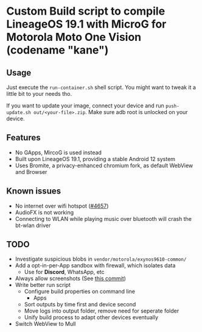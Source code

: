 # Custom Build script to compile LineageOS 19.1 with MicroG for Motorola Moto One Vision (codename "kane")

## Usage
Just execute the `run-container.sh` shell script. You might want to tweak it a little bit to your needs tho.

If you want to update your image, connect your device and run `push-update.sh out/<your-file>.zip`. Make sure adb root is unlocked on your device.

## Features
- No GApps, MircoG is used instead
- Built upon LineageOS 19.1, providing a stable Android 12 system
- Uses Bromite, a privacy-enhanced chromium fork, as default WebView and Browser

## Known issues
- No internet over wifi hotspot ([#4657](https://gitlab.com/LineageOS/issues/android/-/issues/4657))
- AudioFX is not working
- Connecting to WLAN while playing music over bluetooth will crash the bt-wlan driver

## TODO
- Investigate suspicious blobs in `vendor/motorola/exynos9610-common/`
- Add a opt-in-per-App sandbox with firewall, which isolates data
    - Use for **Discord**, WhatsApp, etc
- Always allow screenshots (See [this commit](https://github.com/VarunS2002/Xposed-Disable-FLAG_SECURE/blob/main/app/src/main/java/com/varuns2002/disable_flag_secure/DisableFlagSecure.kt))
- Write better run script
    - Configure build properties on command line
        - Apps
    - Sort outputs by time first and device second
    - Move logs into output folder, remove need for seperate folder
    - Unify build process to adapt other devices eventually
- Switch WebView to Mull
